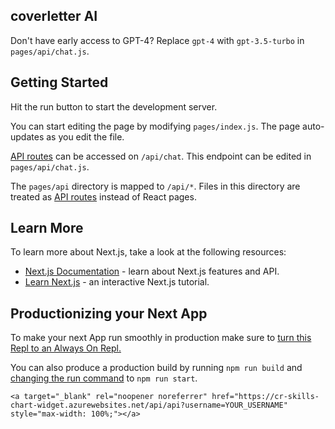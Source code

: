 ##  coverletter AI


Don't have early access to GPT-4? Replace `gpt-4` with `gpt-3.5-turbo` in `pages/api/chat.js`.

## Getting Started

Hit the run button to start the development server.

You  can start editing the page by modifying `pages/index.js`. The page auto-updates as you edit the file.

[API routes](https://nextjs.org/docs/api-routes/introduction) can be accessed on `/api/chat`. This endpoint can be edited in `pages/api/chat.js`.

The `pages/api` directory is mapped to `/api/*`. Files in this directory are treated as [API routes](https://nextjs.org/docs/api-routes/introduction) instead of React pages.

## Learn More

To learn more about Next.js, take a look at the following resources:

- [Next.js Documentation](https://nextjs.org/docs) - learn about Next.js features and API.
- [Learn Next.js](https://nextjs.org/learn) - an interactive Next.js tutorial.

## Productionizing your Next App

To make your next App run smoothly in production make sure to [turn this Repl to an Always On Repl.](https://docs.replit.com/hosting/enabling-always-on)

You can also produce a production build by running `npm run build` and [changing the run command](https://docs.replit.com/programming-ide/configuring-repl#run) to `npm run start`.

<p align="center" dir="auto">

    <a target="_blank" rel="noopener noreferrer" href="https://cr-skills-chart-widget.azurewebsites.net/api/api?username=YOUR_USERNAME" style="max-width: 100%;"></a>

</p>

